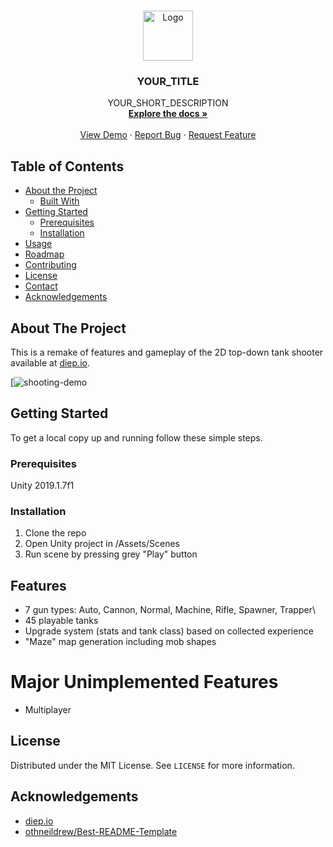 <!-- PROJECT LOGO -->
<br />
<p align="center">
  <a href="https://github.com/github_username/repo">
    <img src="images/logo.png" alt="Logo" width="80" height="80">
  </a>

  <h3 align="center">YOUR_TITLE</h3>

  <p align="center">
    YOUR_SHORT_DESCRIPTION
    <br />
    <a href="https://github.com/github_username/repo"><strong>Explore the docs »</strong></a>
    <br />
    <br />
    <a href="https://github.com/github_username/repo">View Demo</a>
    ·
    <a href="https://github.com/github_username/repo/issues">Report Bug</a>
    ·
    <a href="https://github.com/github_username/repo/issues">Request Feature</a>
  </p>
</p>



<!-- TABLE OF CONTENTS -->
## Table of Contents

* [About the Project](#about-the-project)
  * [Built With](#built-with)
* [Getting Started](#getting-started)
  * [Prerequisites](#prerequisites)
  * [Installation](#installation)
* [Usage](#usage)
* [Roadmap](#roadmap)
* [Contributing](#contributing)
* [License](#license)
* [Contact](#contact)
* [Acknowledgements](#acknowledgements)



<!-- ABOUT THE PROJECT -->
## About The Project

This is a remake of features and gameplay of the 2D top-down tank shooter available at [diep.io](https://diep.io).

[![shooting-demo]

<!-- GETTING STARTED -->
## Getting Started

To get a local copy up and running follow these simple steps.

### Prerequisites

Unity 2019.1.7f1

### Installation
 
1. Clone the repo
2. Open Unity project in /Assets/Scenes
3. Run scene by pressing grey "Play" button

<!-- USAGE EXAMPLES -->
## Features

* 7 gun types: Auto, Cannon, Normal, Machine, Rifle, Spawner, Trapper\
* 45 playable tanks
* Upgrade system (stats and tank class) based on collected experience
* "Maze" map generation including mob shapes

# Major Unimplemented Features

* Multiplayer

<!-- LICENSE -->
## License

Distributed under the MIT License. See `LICENSE` for more information.

<!-- ACKNOWLEDGEMENTS -->
## Acknowledgements

* [diep.io](https://diep.io)
* [othneildrew/Best-README-Template](https://github.com/othneildrew/Best-README-Template)





<!-- MARKDOWN LINKS & IMAGES -->
<!-- https://www.markdownguide.org/basic-syntax/#reference-style-links -->
[shooting-demo]: /demos/shooting_demo.gif

